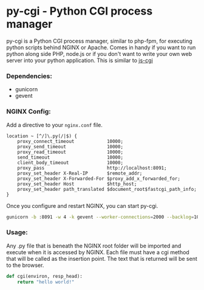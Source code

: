 # py-cgi  - Python CGI process manager
py-cgi is a Python CGI process manager, similar to php-fpm, for executing python scripts behind NGINX or Apache. Comes in handy if you want to run python along side PHP, node.js or if you don't want to write your own web server into your python application. This is similar to [js-cgi](https://github.com/kathan/js-cgi)

### Dependencies:
* gunicorn
* gevent

### NGINX Config:
Add a directive to your `nginx.conf` file.
```
location ~ [^/]\.py(/|$) {
    proxy_connect_timeout            10000;
    proxy_send_timeout               10000;
    proxy_read_timeout               10000;
    send_timeout                     10000;
    client_body_timeout              10000;
    proxy_pass                       http://localhost:8091;
    proxy_set_header X-Real-IP       $remote_addr;
    proxy_set_header X-Forwarded-For $proxy_add_x_forwarded_for;
    proxy_set_header Host            $http_host;
    proxy_set_header path_translated $document_root$fastcgi_path_info;
}
```

Once you configure and restart NGINX, you can start py-cgi.
```sh
gunicorn -b :8091 -w 4 -k gevent --worker-connections=2000 --backlog=1000 -p gunicorn.pid py-cgi:app
```
### Usage:
Any .py file that is beneath the NGINX root folder will be imported and execute when it is accessed by NGINX. Each file must have a cgi method that will be called as the insertion point. The text that is returned will be sent to the browser.
```py
def cgi(environ, resp_head):
    return "hello world!"
```
